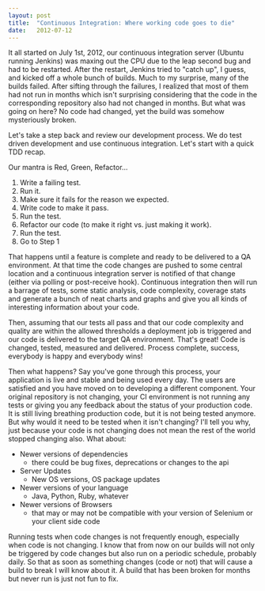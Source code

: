 ```yaml
---
layout: post
title:  "Continuous Integration: Where working code goes to die"
date:   2012-07-12
---
```


It all started on July 1st, 2012, our continuous integration server (Ubuntu running Jenkins) was
maxing out the CPU due to the leap second bug and had to be restarted. After the restart, Jenkins
tried to "catch up", I guess, and kicked off a whole bunch of builds. Much to my surprise, many
of the builds failed. After sifting through the failures, I realized that most of them had not run
in months which isn't surprising considering that the code in the corresponding repository also had
not changed in months. But what was going on here? No code had changed, yet the build was somehow
mysteriously broken.

Let's take a step back and review our development process. We do test driven development and use continuous
integration. Let's start with a quick TDD recap.

Our mantra is Red, Green, Refactor...

1. Write a failing test.
2. Run it.
3. Make sure it fails for the reason we expected.
4. Write code to make it pass.
5. Run the test.
6. Refactor our code (to make it right vs. just making it work).
7. Run the test.
8. Go to Step 1

That happens until a feature is complete and ready to be delivered to a QA environment. At that time
the code changes are pushed to some central location and a continuous integration server is notified
of that change (either via polling or post-receive hook). Continuous integration then will run a
barrage of tests, some static analysis, code complexity, coverage stats and generate a bunch of neat
charts and graphs and give you all kinds of interesting information about your code.

Then, assuming that our tests all pass and that our code complexity and quality are within the allowed
thresholds a deployment job is triggered and our code is delivered to the target QA environment. That's
great! Code is changed, tested, measured and delivered. Process complete, success, everybody is happy
and everybody wins!

Then what happens? Say you've gone through this process, your application is live and stable and being
used every day. The users are satisfied and you have moved on to developing a different component. Your
original repository is not changing, your CI environment is not running any tests or giving you any
feedback about the status of your production code. It is still living breathing production code, but it is
not being tested anymore. But why would it need to be tested when it isn't changing? I'll tell you why, just
because your code is not changing does not mean the rest of the world stopped changing also. What about:

* Newer versions of dependencies
  - there could be bug fixes, deprecations or changes to the api
* Server Updates
  - New OS versions, OS package updates
* Newer versions of your language
  - Java, Python, Ruby, whatever
* Newer versions of Browsers
  - that may or may not be compatible with your version of Selenium or your client side code

Running tests when code changes is not frequently enough, especially when code is not changing. I know that
from now on our builds will not only be triggered by code changes but also run on a periodic schedule, probably
daily. So that as soon as something changes (code or not) that will cause a build to break I will know about it.
A build that has been broken for months but never run is just not fun to fix.